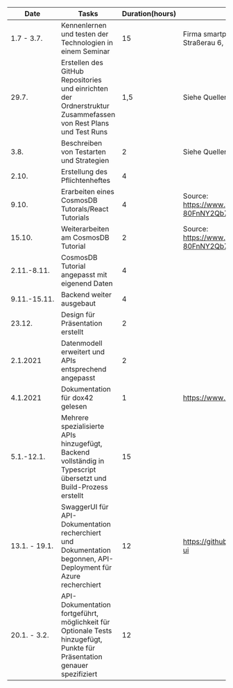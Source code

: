 | Date         | Tasks                                                        | Duration(hours) | Source/Issues                                                |
| ------------ | ------------------------------------------------------------ | --------------- | ------------------------------------------------------------ |
| 1.7 - 3.7.   | Kennenlernen und testen der Technologien in einem Seminar    | 15              | Firma smartpoint,<br />Straßerau 6, 4020 Linz                |
| 29.7.        | Erstellen des GitHub Repositories und einrichten der Ordnerstruktur<br />Zusammefassen von Rest Plans und Test Runs | 1,5             | Siehe Quellen Test_Plans_Cases_Runs.md                       |
| 3.8.         | Beschreiben von Testarten und Strategien                     | 2               | Siehe Quellen Test_Arten_Strategien.md                       |
| 2.10.        | Erstellung des Pflichtenheftes                               | 4               |                                                              |
| 9.10.        | Erarbeiten eines CosmosDB Tutorals/React Tutorials           | 4               | Source: https://www.youtube.com/channel/UC0m-80FnNY2Qb7obvTL_2fA |
| 15.10.       | Weiterarbeiten am CosmosDB Tutorial                          | 2               | Source: https://www.youtube.com/channel/UC0m-80FnNY2Qb7obvTL_2fA |
| 2.11.-8.11.  | CosmosDB Tutorial angepasst mit eigenend Daten               | 4               |                                                              |
| 9.11.-15.11. | Backend weiter ausgebaut                                     | 4               |                                                              |
| 23.12.       | Design für Präsentation erstellt                             | 2               |                                                              |
| 2.1.2021     | Datenmodell erweitert und APIs entsprechend angepasst        | 2               |                                                              |
| 4.1.2021     | Dokumentation für dox42 gelesen                              | 1               | https://www.dox42.com/de/                                    |
| 5.1.-12.1.   | Mehrere spezialisierte APIs hinzugefügt, Backend vollständig in Typescript übersetzt und Build-Prozess erstellt | 15              |                                                              |
| 13.1. - 19.1. | SwaggerUI für API-Dokumentation recherchiert und Dokumentation begonnen, API-Deployment für Azure recherchiert | 12 | https://github.com/swagger-api/swagger-ui |
| 20.1. - 3.2. | API-Dokumentation fortgeführt, möglichkeit für Optionale Tests hinzugefügt, Punkte für Präsentation genauer spezifiziert | 12 | |
